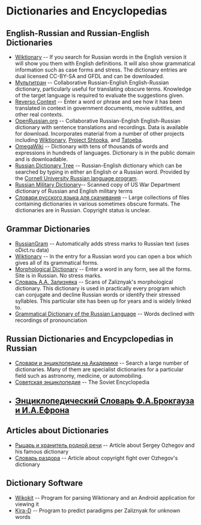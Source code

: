 # Dictionaries and Encyclopedias

## English-Russian and Russian-English Dictionaries
* [Wiktionary](https://www.wiktionary.org/) --
	If you search for Russian words in the English version it will show
	you them with English definitions. It will also show grammatical
	information such as case forms and stress. The dictionary entries
	are dual licensed CC-BY-SA and GFDL and can be downloaded.
* [Мультитран](https://www.multitran.ru/) --
	Collaborative Russian-English English-Russian dictionary, particularly
	useful for translating obscure terms. Knowledge of the target language is required to evaluate the suggestions given.
* [Reverso Context](http://context.reverso.net/translation/) --
	Enter a word or phrase and see how it has been translated in context in government
	documents, movie subtitles, and other real contexts.
* [OpenRussian.org](https://en.openrussian.org/) --
	Collaborative Russian-English English-Russian dictionary with
	sentence translations and recordings. Data is available for download.
	Incorporates material from a number of other projects including
	[Wiktionary](https://www.wiktionary.org/),
	[Project Shtooka](http://shtooka.net/overview.php?lang=rus),
	and [Tatoeba](https://tatoeba.org/eng/).
* [OmegaWiki](http://www.omegawiki.org) --
	Dictionary with tens of thousands of words and expressions in
	hundreds of languages. Dictionary is in the public domain and
	is downloadable.
* [Russian Dictionary Tree](http://russian.dmll.cornell.edu/rdt/) --
	Russian-English dictionary which can be searched by typing in either
	an English or a Russian word. Provided by the [Cornell University
	Russian language program](http://russian.dmll.cornell.edu/).
* [Russian Military Dictionary](https://babel.hathitrust.org/cgi/pt?id=uc1.b4237381;view=1up;seq=7)--
	Scanned copy of US War Department dictionary of Russian and English
	military terms
* [Cловари русского языка для скачивания](http://speakrus.ru/dict/) --
	Large collections of files containing dictionaries in various
	sometimes obscure formats. The dictionaries are in Russian.
	Copyright status is unclear.

## Grammar Dictionaries
* [RussianGram](http://russiangram.com) --
	Automatically adds stress marks to Russian text (uses oDict.ru data)
* [Wiktionary](https://www.wiktionary.org/) --
	In the entry for a Russian word you can open a box which
	gives all of its grammatical forms.
* [Morphological Dictionary](http://www.morfologija.ru/) --
	Enter a word in any form, see all the forms. Site is in Russian.
	No stress marks.
* [Словарь А.А. Зализняка](http://zaliznyak-dict.narod.ru/) --
	Scans of Zaliznyak's morphological dictionary. This dictionary is used
	in practically every program which can conjugate and decline Russian words
	or identify their stressed syllables. This particular site has been up
	for years and is widely linked to.
* [Grammatical Dictionary of the Russian Language](http://seelrc-iis.trinity.duke.edu/russdict/) --
	Words declined with recordings of pronounciation

## Russian Dictionaries and Encypclopedias in Russian
* [Словари и энциклопедии на Академике](https://dic.academic.ru/) --
	Search a large number of dictionaries. Many of them are specialist
	dictionaries for a particular field such as astronomy, medicine,
	or automobiling.
* [Советская энциклопедия](http://publ.lib.ru/ARCHIVES/S/Sovetskaya_Enciklopediya/_Sovetskaya_Enciklopediya.html) --
	The Soviet Encyclopedia
* [Энциклопедический Словарь Ф.А.Брокгауза и И.А.Ефрона](http://www.vehi.net/brokgauz/)
	--

## Articles about Dictionaries
* [Рыцарь и хранитель родной речи](http://speakrus.ru/articles/ojegov.htm) --
	Article about Sergey Ozhegov and his famous dictionary
* [Словарь раздора](http://delonomer.ru/detective.htm?article=173) --
	Article about copyright fight over Ozhegov's dictionary

## Dictionary Software
* [Wikokit](https://github.com/componavt/wikokit) --
	Program for parsing Wiktionary and an Android application for viewing it
* [Kira-D](https://github.com/Kira-D/Zaliznyak-s-grammatical-dictionary) --
	Program to predict paradigms per Zaliznyak for unknown words

